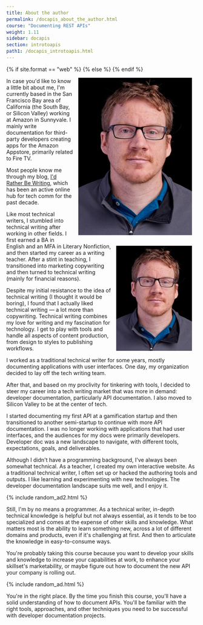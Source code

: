 ```yaml
---
title: About the author
permalink: /docapis_about_the_author.html
course: "Documenting REST APIs"
weight: 1.11
sidebar: docapis
section: introtoapis
path1: /docapis_introtoapis.html
---
```


{% if site.format == "web" %}<img src="images/tomjohnson.jpg" class="small" style="float: right; padding:1em;"/>
{% else %}
<img src="images/tomjohnsonsmall.jpg" class="small" style="float: right; padding:1em;"/>
{% endif %}


In case you'd like to know a little bit about me, I'm currently based in the San Francisco Bay area of California (the South Bay, or Silicon Valley) working at Amazon in Sunnyvale. I mainly write documentation for third-party developers creating apps for the Amazon Appstore, primarily related to Fire TV.

Most people know me through my blog, [I'd Rather Be Writing](https://idratherbewriting.com), which has been an active online hub for tech comm for the past decade.

Like most technical writers, I stumbled into technical writing after working in other fields. I first earned a BA in English and an MFA in Literary Nonfiction, and then started my career as a writing teacher. After a stint in teaching, I transitioned into marketing copywriting and then turned to technical writing (mainly for financial reasons).

Despite my initial resistance to the idea of technical writing (I thought it would be boring), I found that I actually liked technical writing &mdash; a lot more than copywriting. Technical writing combines my love for writing and my fascination for technology. I get to play with tools and handle all aspects of content production, from design to styles to publishing workflows.

I worked as a traditional technical writer for some years, mostly documenting applications with user interfaces. One day, my organization decided to lay off the tech writing team.

After that, and based on my proclivity for tinkering with tools, I decided to steer my career into a tech writing market that was more in demand: developer documentation, particularly API documentation. I also moved to Silicon Valley to be at the center of tech.

I started documenting my first API at a gamification startup and then transitioned to another semi-startup to continue with more API documentation. I was no longer working with applications that had user interfaces, and the audiences for my docs were primarily developers. Developer doc was a new landscape to navigate, with different tools, expectations, goals, and deliverables.

Although I didn't have a programming background, I've always been somewhat technical. As a teacher, I created my own interactive website. As a traditional technical writer, I often set up or hacked the authoring tools and outputs. I like learning and experimenting with new technologies. The developer documentation landscape suits me well, and I enjoy it.

{% include random_ad2.html %}

Still, I'm by no means a programmer. As a technical writer, in-depth technical knowledge is helpful but not always essential, as it tends to be too specialized and comes at the expense of other skills and knowledge. What matters most is the ability to learn something new, across a lot of different domains and products, even if it's challenging at first. And then to articulate the knowledge in easy-to-consume ways.

You're probably taking this course because you want to develop your skills and knowledge to increase your capabilities at work, to enhance your skillset's marketability, or maybe figure out how to document the new API your company is rolling out.

{% include random_ad.html %}

You're in the right place. By the time you finish this course, you'll have a solid understanding of how to document APIs. You'll be familiar with the right tools, approaches, and other techniques you need to be successful with developer documentation projects.
